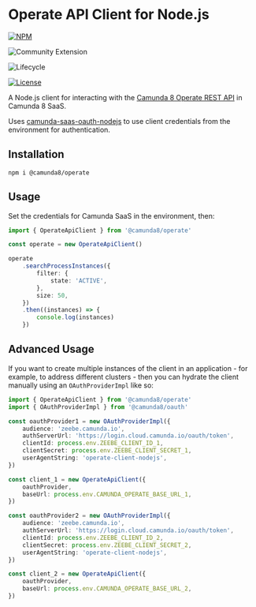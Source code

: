 # Operate API Client for Node.js

[![NPM](https://nodei.co/npm/operate-api-client.png)](https://npmjs.org/package/operate-api-client)

![Community Extension](https://img.shields.io/badge/Community%20Extension-An%20open%20source%20community%20maintained%20project-FF4700)

![Lifecycle](https://img.shields.io/badge/Lifecycle-Stable-brightgreen)

[![License](https://img.shields.io/badge/License-Apache%202.0-blue.svg)](https://opensource.org/licenses/Apache-2.0)

A Node.js client for interacting with the [Camunda 8 Operate REST API](https://docs.camunda.io/docs/apis-clients/operate-api/) in Camunda 8 SaaS.

Uses [camunda-saas-oauth-nodejs](https://github.com/camunda-community-hub/camunda-saas-oauth-nodejs) to use client credentials from the environment for authentication.

## Installation

```
npm i @camunda8/operate
```

## Usage

Set the credentials for Camunda SaaS in the environment, then:

```typescript
import { OperateApiClient } from '@camunda8/operate'

const operate = new OperateApiClient()

operate
	.searchProcessInstances({
		filter: {
			state: 'ACTIVE',
		},
		size: 50,
	})
	.then((instances) => {
		console.log(instances)
	})
```

## Advanced Usage

If you want to create multiple instances of the client in an application - for example, to address different clusters - then you can hydrate the client manually using an `OAuthProviderImpl` like so:

```typescript
import { OperateApiClient } from '@camunda8/operate'
import { OAuthProviderImpl } from '@camunda8/oauth'

const oauthProvider1 = new OAuthProviderImpl({
	audience: 'zeebe.camunda.io',
	authServerUrl: 'https://login.cloud.camunda.io/oauth/token',
	clientId: process.env.ZEEBE_CLIENT_ID_1,
	clientSecret: process.env.ZEEBE_CLIENT_SECRET_1,
	userAgentString: 'operate-client-nodejs',
})

const client_1 = new OperateApiClient({
	oauthProvider,
	baseUrl: process.env.CAMUNDA_OPERATE_BASE_URL_1,
})

const oauthProvider2 = new OAuthProviderImpl({
	audience: 'zeebe.camunda.io',
	authServerUrl: 'https://login.cloud.camunda.io/oauth/token',
	clientId: process.env.ZEEBE_CLIENT_ID_2,
	clientSecret: process.env.ZEEBE_CLIENT_SECRET_2,
	userAgentString: 'operate-client-nodejs',
})

const client_2 = new OperateApiClient({
	oauthProvider,
	baseUrl: process.env.CAMUNDA_OPERATE_BASE_URL_2,
})
```
